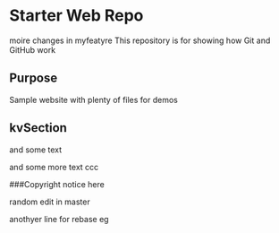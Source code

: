 # Starter Web Repo
moire changes in myfeatyre
This repository is for showing how Git and GitHub work

## Purpose

Sample website with plenty of files for demos

## kvSection

and some text

and some more text
ccc

###Copyright
notice here

random edit in master

anothyer line for rebase eg
